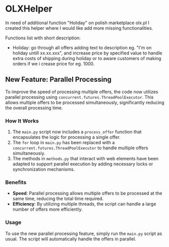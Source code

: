 # OLXHelper

In need of additional function "Holiday" on polish marketplace olx.pl I created this helper where I would like add more missing functionalities. 

Functions list with short description:
- Holiday: go through all offers adding text to description eg. "I'm on holiday untill xx.xx.xxx", and increase price by specified value to handle extra costs of shipping during holiday or to aware customers of making orders if we i crease price for eg. 1000.

## New Feature: Parallel Processing

To improve the speed of processing multiple offers, the code now utilizes parallel processing using `concurrent.futures.ThreadPoolExecutor`. This allows multiple offers to be processed simultaneously, significantly reducing the overall processing time.

### How It Works

1. The `main.py` script now includes a `process_offer` function that encapsulates the logic for processing a single offer.
2. The `for` loop in `main.py` has been replaced with a `concurrent.futures.ThreadPoolExecutor` to handle multiple offers simultaneously.
3. The methods in `methods.py` that interact with web elements have been adapted to support parallel execution by adding necessary locks or synchronization mechanisms.

### Benefits

- **Speed**: Parallel processing allows multiple offers to be processed at the same time, reducing the total time required.
- **Efficiency**: By utilizing multiple threads, the script can handle a large number of offers more efficiently.

### Usage

To use the new parallel processing feature, simply run the `main.py` script as usual. The script will automatically handle the offers in parallel.

